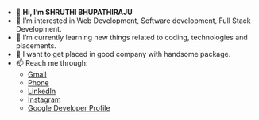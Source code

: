 - 👋 **Hi, I’m SHRUTHI BHUPATHIRAJU**
- 👀 I’m interested in Web Development, Software development, Full Stack Development.
- 🌱 I’m currently learning new things related to coding, technologies and placements.
- 💞️ I want to get placed in good company with handsome package.
- 📫 Reach me through:
     - [Gmail](https://bh.shruthi224@gmail.com) 
     - [Phone](+919503388889) 
     - [LinkedIn](https://www.linkedin.com/in/shruthi-bhupathiraju-4a393818b)
     - [Instagram](https://www.instagram.com/shruthi_bhupathiraju/)
     - [Google Developer Profile](https://developers.google.com/profile/u/113245112377096559240)

<!---
Shruthi123581/Shruthi123581 is a ✨ special ✨ repository because its `README.md` (this file) appears on your GitHub profile.
You can click the Preview link to take a look at your changes.
--->
